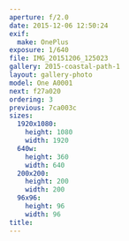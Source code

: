 ```yaml
---
aperture: f/2.0
date: 2015-12-06 12:50:24
exif:
  make: OnePlus
exposure: 1/640
file: IMG_20151206_125023
gallery: 2015-coastal-path-1
layout: gallery-photo
model: One A0001
next: f27a020
ordering: 3
previous: 7ca003c
sizes:
  1920x1080:
    height: 1080
    width: 1920
  640w:
    height: 360
    width: 640
  200x200:
    height: 200
    width: 200
  96x96:
    height: 96
    width: 96
title: 
---
```

